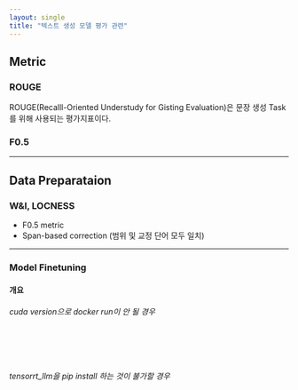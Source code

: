 ```yaml
---
layout: single
title: "텍스트 생성 모델 평가 관련"
---
```


## Metric

### ROUGE
ROUGE(Recalll-Oriented Understudy for Gisting Evaluation)은 문장 생성 Task를 위해 사용되는 평가지표이다.


### F0.5


- - -

## Data Preparataion

### W&I, LOCNESS
* F0.5 metric
* Span-based correction (범위 및 교정 단어 모두 일치)

- - -

### Model Finetuning
#### 개요

###### cuda version으로 docker run이 안 될 경우

<pre>
<code>

</code>
</pre>

###### tensorrt_llm을 pip install 하는 것이 불가할 경우

<pre>
<code>

</code>
</pre>
